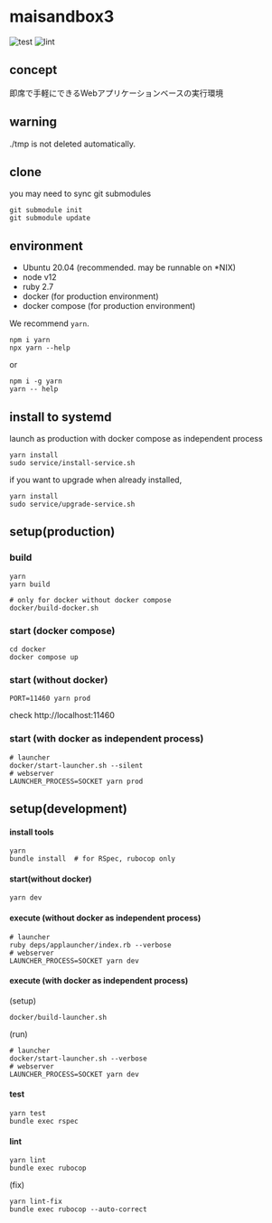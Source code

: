 # maisandbox3

![test](https://github.com/buyoh/maisandbox3/workflows/test/badge.svg)
![lint](https://github.com/buyoh/maisandbox3/workflows/lint/badge.svg)

## concept

即席で手軽にできるWebアプリケーションベースの実行環境

## warning

./tmp is not deleted automatically.

## clone

you may need to sync git submodules

```
git submodule init
git submodule update
```

## environment

- Ubuntu 20.04 (recommended. may be runnable on *NIX)
- node v12
- ruby 2.7
- docker (for production environment)
- docker compose (for production environment)

We recommend `yarn`.

```
npm i yarn
npx yarn --help
```

or

```
npm i -g yarn
yarn -- help
```

## install to systemd

launch as production with docker compose as independent process

```
yarn install
sudo service/install-service.sh
```

if you want to upgrade when already installed,

```
yarn install
sudo service/upgrade-service.sh
```


## setup(production)

### build

```
yarn
yarn build
```

```
# only for docker without docker compose
docker/build-docker.sh
```

### start (docker compose)

```
cd docker
docker compose up
```

### start (without docker)

```
PORT=11460 yarn prod
```

check http://localhost:11460

### start (with docker as independent process)

```
# launcher
docker/start-launcher.sh --silent
# webserver
LAUNCHER_PROCESS=SOCKET yarn prod
```

## setup(development)

#### install tools

```
yarn
bundle install  # for RSpec, rubocop only
```

#### start(without docker)

```
yarn dev
```

#### execute (without docker as independent process)

```
# launcher
ruby deps/applauncher/index.rb --verbose
# webserver
LAUNCHER_PROCESS=SOCKET yarn dev
```


#### execute (with docker as independent process)

(setup)
```
docker/build-launcher.sh
```

(run)

```
# launcher
docker/start-launcher.sh --verbose
# webserver
LAUNCHER_PROCESS=SOCKET yarn dev
```

#### test

```
yarn test
bundle exec rspec
```

#### lint

```
yarn lint
bundle exec rubocop
```

(fix)

```
yarn lint-fix
bundle exec rubocop --auto-correct
```
